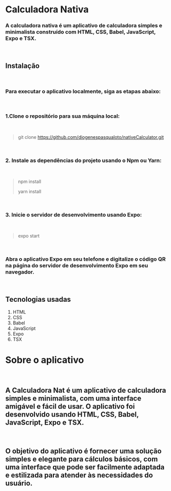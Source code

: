 # Calculadora Nativa

### A calculadora nativa é um aplicativo de calculadora simples e minimalista construído com HTML, CSS, Babel, JavaScript, Expo e TSX.
<br>

## Instalação

<br>

### Para executar o aplicativo localmente, siga as etapas abaixo:

<br>

### 1.Clone o repositório para sua máquina local:

<br>

> git clone https://github.com/diogenespasqualoto/nativeCalculator.git

<br>

### 2. Instale as dependências do projeto usando o Npm ou  Yarn:

<br>

>
> npm install
> 
> yarn install
>

<br>

### 3. Inicie o servidor de desenvolvimento usando Expo:

<br>

>
> expo start
>

<br>

### Abra o aplicativo Expo em seu telefone e digitalize o código QR na página do servidor de desenvolvimento Expo em seu navegador.

<br>

## Tecnologias usadas

1. HTML
1. CSS
1. Babel
1. JavaScript
1. Expo
1. TSX


# Sobre o aplicativo

<br>

## A Calculadora Nat é um aplicativo de calculadora simples e minimalista, com uma interface amigável e fácil de usar. O aplicativo foi desenvolvido usando HTML, CSS, Babel, JavaScript, Expo e TSX. 

<br>

## O objetivo do aplicativo é fornecer uma solução simples e elegante para cálculos básicos, com uma interface que pode ser facilmente adaptada e estilizada para atender às necessidades do usuário.
